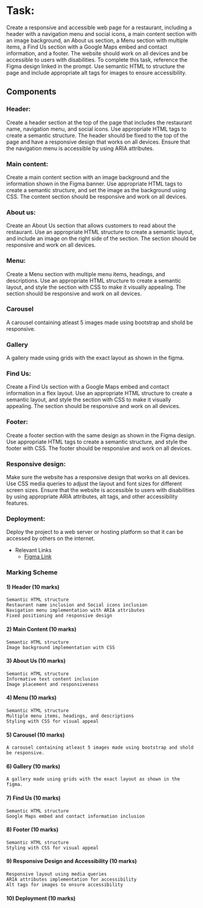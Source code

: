 # Task:
Create a responsive and accessible web page for a restaurant, including a header with a navigation menu and social icons, a main content section with an image background, an About us section, a Menu section with multiple items, a Find Us section with a Google Maps embed and contact information, and a footer. The website should work on all devices and be accessible to users with disabilities.
To complete this task, reference the Figma design linked in the prompt. Use semantic HTML to structure the page and include appropriate alt tags for images to ensure accessibility.

## Components
### Header:
Create a header section at the top of the page that includes the restaurant name, navigation menu, and social icons. Use appropriate HTML tags to create a semantic structure. The header should be fixed to the top of the page and have a responsive design that works on all devices. Ensure that the navigation menu is accessible by using ARIA attributes.
### Main content:
Create a main content section with an image background and the information shown in the Figma banner. Use appropriate HTML tags to create a semantic structure, and set the image as the background using CSS. The content section should be responsive and work on all devices.
### About us:
Create an About Us section that allows customers to read about the restaurant. Use an appropriate HTML structure to create a semantic layout, and include an image on the right side of the section. The section should be responsive and work on all devices.
### Menu:
Create a Menu section with multiple menu items, headings, and descriptions. Use an appropriate HTML structure to create a semantic layout, and style the section with CSS to make it visually appealing. The section should be responsive and work on all devices.
### Carousel
A carousel containing atleast 5 images made using bootstrap and shold be responsive.
### Gallery
A gallery made using grids with the exact layout as shown in the figma.
### Find Us:
Create a Find Us section with a Google Maps embed and contact information in a flex layout. Use an appropriate HTML structure to create a semantic layout, and style the section with CSS to make it visually appealing. The section should be responsive and work on all devices.
### Footer:
Create a footer section with the same design as shown in the Figma design. Use appropriate HTML tags to create a semantic structure, and style the footer with CSS. The footer should be responsive and work on all devices.
### Responsive design:
Make sure the website has a responsive design that works on all devices. Use CSS media queries to adjust the layout and font sizes for different screen sizes. Ensure that the website is accessible to users with disabilities by using appropriate ARIA attributes, alt tags, and other accessibility features.
### Deployment:
Deploy the project to a web server or hosting platform so that it can be accessed by others on the internet.

 - Relevant Links
    - [Figma Link](https://www.figma.com/file/f3UMzCDxpThBE5FgI13FTk/PizzaRestauarant?type=design&node-id=0%3A1&t=px9vyRH2raIH7w8a-1)

### Marking Scheme
#### 1) Header (10 marks)
    Semantic HTML structure
    Restaurant name inclusion and Social icons inclusion
    Navigation menu implementation with ARIA attributes
    Fixed positioning and responsive design
#### 2) Main Content (10 marks)
    Semantic HTML structure
    Image background implementation with CSS
#### 3) About Us (10 marks)
    Semantic HTML structure
    Informative text content inclusion
    Image placement and responsiveness
#### 4) Menu (10 marks)
    Semantic HTML structure
    Multiple menu items, headings, and descriptions
    Styling with CSS for visual appeal
#### 5) Carousel (10 marks)
    A carousel containing atleast 5 images made using bootstrap and shold be responsive.
#### 6) Gallery (10 marks)
    A gallery made using grids with the exact layout as shown in the figma.
#### 7) Find Us (10 marks)
    Semantic HTML structure
    Google Maps embed and contact information inclusion
#### 8) Footer (10 marks)
    Semantic HTML structure
    Styling with CSS for visual appeal
#### 9) Responsive Design and Accessibility (10 marks)
    Responsive layout using media queries
    ARIA attributes implementation for accessibility
    Alt tags for images to ensure accessibility
#### 10) Deployment (10 marks)